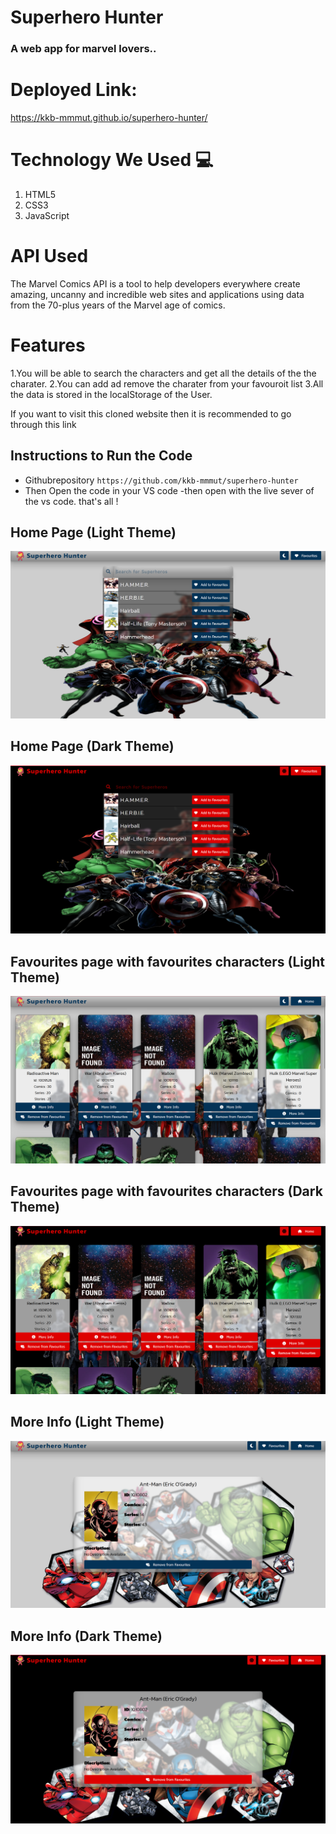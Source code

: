 # Superhero Hunter 
 
<h3>A web app for marvel lovers..

# Deployed Link:
https://kkb-mmmut.github.io/superhero-hunter/
<h2> </h2> 

# Technology We Used :computer: 
1. HTML5
2. CSS3
3. JavaScript

# API Used
The Marvel Comics API is a tool to help developers everywhere create amazing, uncanny and incredible web sites and applications using data from the 70-plus years of the Marvel age of comics.

# Features
1.You will be able to search the characters and get all the details of the the charater.
2.You can add ad remove the charater from your favouroit list 
3.All the data is stored in the localStorage of the User.

If you want to visit this cloned website then it is recommended to go through this link 

## Instructions to Run the Code 
- Githubrepository `https://github.com/kkb-mmmut/superhero-hunter`
- Then Open the code in your VS code 
-then open with the live sever of the vs code. 
that's all ! 

## Home Page (Light Theme)
![home-page-light](https://raw.githubusercontent.com/kkb-mmmut/superhero-hunter/main/screenshots/index-light.png)

## Home Page (Dark Theme)
![home-page-dark](https://raw.githubusercontent.com/kkb-mmmut/superhero-hunter/main/screenshots/index-dark.png)
  
## Favourites page with favourites characters (Light Theme)
![Favourites-page-with-favourites-characters-llight](https://raw.githubusercontent.com/kkb-mmmut/superhero-hunter/main/screenshots/favorite-light.png)

## Favourites page with favourites characters (Dark Theme)
![Favourites-page-with-favourites-characters-dark](https://raw.githubusercontent.com/kkb-mmmut/superhero-hunter/main/screenshots/favorite-dark.png)

## More Info (Light Theme)
![more-info-page-light](https://raw.githubusercontent.com/kkb-mmmut/superhero-hunter/main/screenshots/moreinfo-light.png)

## More Info (Dark Theme)
![more-info-page-dark](https://raw.githubusercontent.com/kkb-mmmut/superhero-hunter/main/screenshots/moreinfo-dark.png)

   
